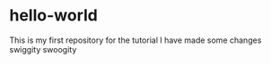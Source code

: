 # hello-world
This is my first repository for the tutorial
I have made some changes swiggity swoogity

